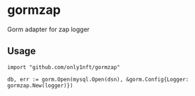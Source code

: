 # gormzap
Gorm adapter for zap logger

## Usage

```golang
import "github.com/only1nft/gormzap"

db, err := gorm.Open(mysql.Open(dsn), &gorm.Config{Logger: gormzap.New(logger)})
```
